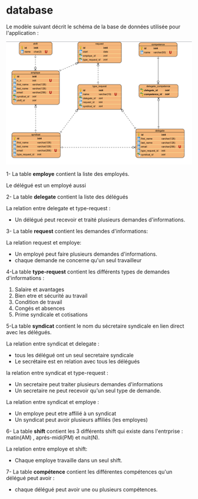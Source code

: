 # database #

 Le modèle suivant décrit le schéma de la base de données utilisée pour l'application :

![ERD](./images/db.png)


1- La table **employe** contient la liste des employés.

Le délégué est un employé aussi

2- La table **delegate** contient la liste des délégués

La relation entre delegate et type-request :


 - Un délégué peut recevoir et traité plusieurs demandes d'informations.



3- La table **request** contient les demandes d'informations:

La relation request et employe:

- Un employé peut faire plusieurs demandes d'informations.
- chaque demande ne concerne qu'un seul travailleur


4-La table **type-request** contient les différents types de demandes d'informations :

1. Salaire et avantages
2. Bien etre et sécurité au travail
3. Condition de travail
4. Congés et absences
5. Prime syndicale et cotisations


5-La table **syndicat** contient le nom du sécretaire syndicale en lien direct avec les délégués.

La relation entre syndicat et delegate :

- tous les délégué ont un seul secretaire syndicale
- Le secrétaire est en relation avec tous les délégués

la relation entre syndicat et type-request :

-  Un secretaire peut traiter plusieurs demandes d'informations
-  Un secretaire ne peut recevoir qu'un seul type de demande.

La relation entre syndicat et employe :

- Un employe peut etre affilié à un syndicat
- Un syndicat peut avoir plusieurs affiliés (les employes)

6- La table **shift** contient les 3 différents shift qui existe dans l'entrprise : matin(AM) , aprés-midi(PM) et  nuit(N).

La relation entre employe et shift:

- Chaque employe travaille dans un seul shift.


7- La table **compétence** contient les différentes compétences qu'un délégué peut avoir :

- chaque délégué peut avoir une ou plusieurs compétences.

  


